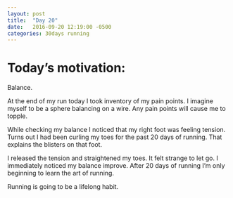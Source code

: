 ```yaml
---
layout: post
title:  "Day 20"
date:   2016-09-20 12:19:00 -0500
categories: 30days running
---
```

# Today’s motivation:

Balance.

At the end of my run today I took inventory of my pain points. I imagine myself to be a sphere balancing on a wire. Any pain points will cause me to topple.

While checking my balance I noticed that my right foot was feeling tension. Turns out I had been curling my toes for the past 20 days of running. That explains the blisters on that foot.

I released the tension and straightened my toes. It felt strange to let go. I immediately noticed my balance improve. After 20 days of running I’m only beginning to learn the art of running. 

Running is going to be a lifelong habit. 

<amp-img width="600" height="450" alt="Day 20 - Snapped a screenshot at 5km" layout="responsive" src="{{ site.baseurl }}/img/day20.jpg "></amp-img>